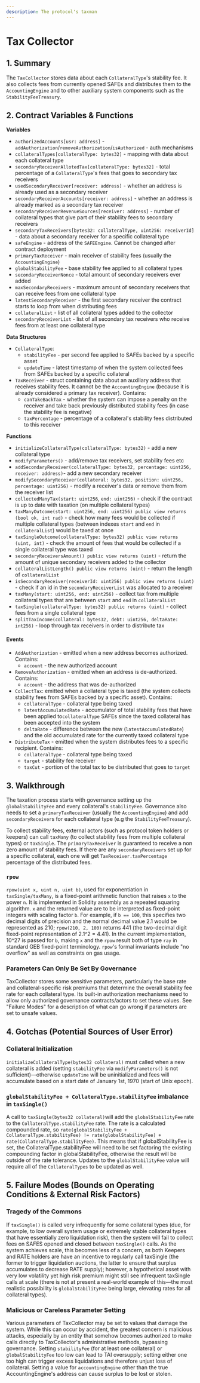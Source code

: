 ```yaml
---
description: The protocol's taxman
---
```


# Tax Collector

## 1. Summary <a href="#1-introduction-summary" id="1-introduction-summary"></a>

The `TaxCollector` stores data about each `CollateralType`'s stability fee. It also collects fees from currently opened SAFEs and distributes them to the `AccountingEngine` and to other auxiliary system components such as the `StabilityFeeTreasury`.

## 2. Contract Variables & Functions <a href="#2-contract-details" id="2-contract-details"></a>

**Variables**

* `authorizedAccounts[usr: address]` - `addAuthorization`/`removeAuthorization`/`isAuthorized` - auth mechanisms
* `collateralTypes[collateralType: bytes32]` - mapping with data about each collateral type
* `secondaryReceiverAllotedTax[collateralType: bytes32]` - total percentage of a `CollateralType`'s fees that goes to secondary tax receivers
* `usedSecondaryReceiver[receiver: address]` - whether an address is already used as a secondary receiver
* `secondaryReceiverAccounts[receiver: address]` - whether an address is already marked as a secondary tax receiver
* `secondaryReceiverRevenueSources[receiver: address]` - number of collateral types that give part of their stability fees to secondary receivers
* `secondaryTaxReceivers[bytes32: collateralType, uint256: receiverId]` - data about a secondary receiver for a specific collateral type
* `safeEngine` - address of the `SAFEEngine`. Cannot be changed after contract deployment
* `primaryTaxReceiver` - main receiver of stability fees (usually the `AccountingEngine`)
* `globalStabilityFee` - base stability fee applied to all collateral types
* `secondaryReceiverNonce` - total amount of secondary receivers ever added
* `maxSecondaryReceivers` - maximum amount of secondary receivers that can receive fees from one collateral type
* `latestSecondaryReceiver` - the first secondary receiver the contract starts to loop from when distributing fees
* `collateralList` - list of all collateral types added to the collector
* `secondaryReceiverList` - list of all secondary tax receivers who receive fees from at least one collateral type

**Data Structures**

* `CollateralType`:
  * `stabilityFee` - per second fee applied to SAFEs backed by a specific asset
  * `updateTime` - latest timestamp of when the system collected fees from SAFEs backed by a specific collateral
* `TaxReceiver` - struct containing data about an auxiliary address that receives stability fees. It cannot be the `AccountingEngine` (because it is already considered a primary tax receiver). Contains:
  * `canTakeBackTax` - whether the system can impose a penalty on the receiver and take back previously distributed stability fees (in case the stability fee is negative)
  * `taxPercentage` - percentage of a collateral's stability fees distributed to this receiver

**Functions**

* `initializeCollateralType(collateralType: bytes32)` - add a new collateral type
* `modifyParameters()` - add/remove tax receivers, set stability fees etc
* `addSecondaryReceiver(collateralType: bytes32, percentage: uint256, receiver: address)`- add a new secondary receiver
* `modifySecondaryReceiver(collateral: bytes32, position: uint256, percentage: uint256)` - modify a receiver's data or remove them from the receiver list
* `collectedManyTax(start: uint256`, `end: uint256)` - check if the contract is up to date with taxation (on multiple collateral types)
* `taxManyOutcome(start: uint256, end: uint256) public view returns (bool ok, int rad)` - check how many fees would be collected if multiple collateral types (between indexes `start` and `end` in `collateralList`) would be taxed at once
* `taxSingleOutcome(collateralType: bytes32) public view returns (uint, int)` - check the amount of fees that would be collected if a single collateral type was taxed
* `secondaryReceiversAmount() public view returns (uint)` - return the amount of unique secondary receivers added to the collector
* `collateralListLength() public view returns (uint)` - return the length of `collateralList`
* `isSecondaryReceiver(receiverId: uint256) public view returns (uint)` - check if an id in the `secondaryReceiverList` was allocated to a receiver
* `taxMany(start: uint256, end: uint256)` - collect tax from multiple collateral types that are between `start` and `end` in `collateralList`
* `taxSingle(collateralType: bytes32) public returns (uint)` - collect fees from a single collateral type
* `splitTaxIncome(collateral: bytes32, debt: uint256, deltaRate: int256)` - loop through tax receivers in order to distribute tax

#### **Events** <a href="#events" id="events"></a>

* `AddAuthorization` - emitted when a new address becomes authorized. Contains:
  * `account` - the new authorized account
* `RemoveAuthorization` - emitted when an address is de-authorized. Contains:
  * `account` - the address that was de-authorized
* `CollectTax`: emitted when a collateral type is taxed (the system collects stability fees from SAFEs backed by a specific asset). Contains:
  * `collateralType` - collateral type being taxed
  * `latestAccumulatedRate` - accumulator of total stability fees that have been applied to`collateralType` SAFEs since the taxed collateral has been accepted into the system
  * `deltaRate` - difference between the new (`latestAccumulatedRate`) and the old accumulated rate for the currently taxed collateral type
* `DistributeTax` - emitted when the system distributes fees to a specific recipient. Contains:
  * `collateralType` - collateral type being taxed
  * `target` - stability fee receiver
  * `taxCut` - portion of the total tax to be distributed that goes to `target`

## 3. Walkthrough <a href="#2-contract-details" id="2-contract-details"></a>

The taxation process starts with governance setting up the `globalStabilityFee` and every collateral's `stabilityFee`. Governance also needs to set a `primaryTaxReceiver` (usually the `AccountingEngine`) and add `secondaryReceiver`s for each collateral type (e.g the `StabilityFeeTreasury`).

To collect stability fees, external actors (such as protocol token holders or keepers) can call `taxMany` (to collect stability fees from multiple collateral types) or `taxSingle`. The `primaryTaxReceiver` is guaranteed to receive a non zero amount of stability fees. If there are any `secondaryReceivers` set up for a specific collateral, each one will get `TaxReceiver.taxPercentage` percentage of the distributed fees.

### `rpow`

`rpow(uint x, uint n, uint b)`, used for exponentiation in `taxSingle/taxMany`, is a fixed-point arithmetic function that raises `x` to the power `n`. It is implemented in Solidity assembly as a repeated squaring algorithm. `x` and the returned value are to be interpreted as fixed-point integers with scaling factor `b`. For example, if `b == 100`, this specifies two decimal digits of precision and the normal decimal value 2.1 would be represented as 210; `rpow(210, 2, 100)` returns 441 (the two-decimal digit fixed-point representation of 2.1^2 = 4.41). In the current implementation, 10^27 is passed for `b`, making `x` and the `rpow` result both of type `ray` in standard GEB fixed-point terminology. `rpow`'s formal invariants include "no overflow" as well as constraints on gas usage.

### Parameters Can Only Be Set By Governance

TaxCollector stores some sensitive parameters, particularly the base rate and collateral-specific risk premiums that determine the overall stability fee rate for each collateral type. Its built-in authorization mechanisms need to allow only authorized governance contracts/actors to set these values. See "Failure Modes" for a description of what can go wrong if parameters are set to unsafe values.

## 4. Gotchas (Potential Sources of User Error)

### Collateral Initialization

`initializeCollateralType(bytes32 collateral)` must called when a new collateral is added (setting `stabilityFee` via `modifyParameters()` is not sufficient)—otherwise `updateTime` will be uninitialized and fees will accumulate based on a start date of January 1st, 1970 (start of Unix epoch).

### `globalStabilityFee + CollateralType.stabilityFee` imbalance in `taxSingle()`

A call to `taxSingle(bytes32 collateral)`will add the `globalStabilityFee` rate to the `CollateralType.stabilityFee` rate. The rate is a calculated compounded rate, so `rate(globalStabilityFee + CollateralType.stabilityFee) != rate(globalStabilityFee) + rate(CollateralType.stabilityFee)`. This means that if globalStabilityFee is set, the CollateralType.stabilityFee will need to be set factoring the existing compounding factor in globalStabilityFee, otherwise the result will be outside of the rate tolerance. Updates to the `globalStabilityFee` value will require all of the `CollateralTypes` to be updated as well.

## 5. Failure Modes (Bounds on Operating Conditions & External Risk Factors)

### Tragedy of the Commons

If `taxSingle()` is called very infrequently for some collateral types (due, for example, to low overall system usage or extremely stable collateral types that have essentially zero liquidation risk), then the system will fail to collect fees on SAFES opened and closed between `taxSingle()` calls. As the system achieves scale, this becomes less of a concern, as both Keepers and RATE holders are have an incentive to regularly call taxSingle (the former to trigger liquidation auctions, the latter to ensure that surplus accumulates to decrease RATE supply); however, a hypothetical asset with very low volatility yet high risk premium might still see infrequent taxSingle calls at scale (there is not at present a real-world example of this—the most realistic possibility is `globalStabilityFee` being large, elevating rates for all collateral types).

### Malicious or Careless Parameter Setting

Various parameters of TaxCollector may be set to values that damage the system. While this can occur by accident, the greatest concern is malicious attacks, especially by an entity that somehow becomes authorized to make calls directly to TaxCollector's administrative methods, bypassing governance. Setting `stabilityFee` (for at least one collateral) or `globalStabilityFee` too low can lead to TAI oversupply; setting either one too high can trigger excess liquidations and therefore unjust loss of collateral. Setting a value for `accountingEngine` other than the true AccountingEngine's address can cause surplus to be lost or stolen.
